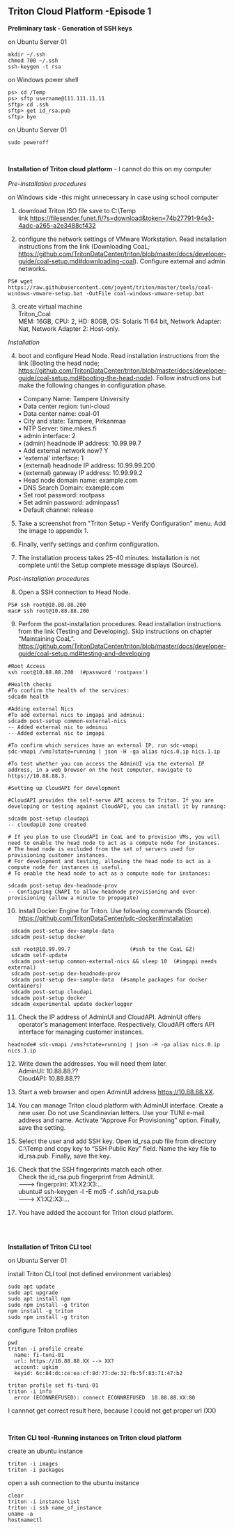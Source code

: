 ## Triton Cloud Platform -Episode 1


**Preliminary task - Generation of SSH keys**  

on Ubuntu Server 01 
```
mkdir ~/.ssh
chmod 700 ~/.ssh
ssh-keygen -t rsa
```

on Windows power shell 
```
ps> cd /Temp
ps> sftp username@111.111.11.11
sftp> cd .ssh
sftp> get id_rsa.pub
sftp> bye
```

on Ubuntu Server 01
```
sudo poweroff
```
<br>

**Installation of Triton cloud platform**  - I cannot do this on my computer  
<br>
*Pre-installation procedures*  

on Windows side -this might unnecessary in case using school computer    

1. download Triton ISO file save to C:\Temp  
link https://filesender.funet.fi/?s=download&token=74b27791-94e3-4adc-a265-a2e3488cf432


2. configure the network settings of VMware Workstation. Read installation instructions from the link (Downloading CoaL;  https://github.com/TritonDataCenter/triton/blob/master/docs/developer-guide/coal-setup.md#downloading-coal). Configure external and admin networks.

```
PS# wget https://raw.githubusercontent.com/joyent/triton/master/tools/coal-windows-vmware-setup.bat -OutFile coal-windows-vmware-setup.bat
```

3. create virtual machine  
Triton_Coal  
MEM: 16GB, CPU: 2, HD: 80GB, OS: Solaris 11 64 bit, Network Adapter: Nat, Network Adapter 2: Host-only.   

*Installation*

4. boot and configure Head Node. Read installation instructions from the link (Booting the head node;  https://github.com/TritonDataCenter/triton/blob/master/docs/developer-guide/coal-setup.md#booting-the-head-node). Follow instructions but make the following changes in configuration phase.

    • Company Name: Tampere University  
    • Data center region: tuni-cloud  
    • Data center name: coal-01  
    • City and state: Tampere, Pirkanmaa  
    • NTP Server: time.mikes.fi  
    • admin interface: 2  
    • (admin) headnode IP address: 10.99.99.7  
    • Add external network now? Y  
    • 'external' interface: 1  
    • (external) headnode IP address: 10.99.99.200  
    • (external) gateway IP address: 10.99.99.2  
    • Head node domain name: example.com  
    • DNS Search Domain: example.com  
    • Set root password: rootpass  
    • Set admin password: adminpass1  
    • Default channel: release  
    
5. Take a screenshot from "Triton Setup - Verify Configuration" menu. Add the image to appendix 1.

6. Finally, verify settings and confirm configuration.     
 
7. The installation process takes 25-40 minutes. Installation is not complete until the Setup complete message displays (Source).  


*Post-installation procedures*

8. Open a SSH connection to Head Node.  
```
PS# ssh root@10.88.88.200
mac# ssh root@10.88.88.200
```

9. Perform the post-installation procedures. Read installation instructions from the link (Testing and Developing). Skip instructions on chapter “Maintaining CoaL”.
https://github.com/TritonDataCenter/triton/blob/master/docs/developer-guide/coal-setup.md#testing-and-developing  

```
#Root Access
ssh root@10.88.88.200  (#password 'rootpass')

#Health checks
#To confirm the health of the services:
sdcadm health

#Adding external Nics
#To add external nics to imgapi and adminui:
sdcadm post-setup common-external-nics
-- Added external nic to adminui
-- Added external nic to imgapi

#To confirm which services have an external IP, run sdc-vmapi
sdc-vmapi /vms?state=running | json -H -ga alias nics.0.ip nics.1.ip

#To test whether you can access the AdminUI via the external IP address, in a web browser on the host computer, navigate to https://10.88.88.3.

#Setting up CloudAPI for development

#CloudAPI provides the self-serve API access to Triton. If you are developing or testing against CloudAPI, you can install it by running:

sdcadm post-setup cloudapi
-- cloudapi0 zone created

# If you plan to use CloudAPI in CoaL and to provision VMs, you will need to enable the head node to act as a compute node for instances. 
# The head node is excluded from the set of servers used for provisioning customer instances. 
# For development and testing, allowing the head node to act as a compute node for instances is useful.
# To enable the head node to act as a compute node for instances:

sdcadm post-setup dev-headnode-prov
-- Configuring CNAPI to allow headnode provisioning and over-provisioning (allow a minute to propagate)

```

10. Install Docker Engine for Triton. Use following commands (Source).  
https://github.com/TritonDataCenter/sdc-docker#installation

```
 sdcadm post-setup dev-sample-data
 sdcadm post-setup docker

 ssh root@10.99.99.7                   (#ssh to the CoaL GZ)
 sdcadm self-update
 sdcadm post-setup common-external-nics && sleep 10  (#imgapi needs external)
 sdcadm post-setup dev-headnode-prov
 sdcadm post-setup dev-sample-data  (#sample packages for docker containers)
 sdcadm post-setup cloudapi
 sdcadm post-setup docker
 sdcadm experimental update dockerlogger
```

11. Check the IP address of AdminUI and CloudAPI. AdminUI offers operator's management interface. Respectively, CloudAPI offers API interface for managing customer instances.  
```
headnode# sdc-vmapi /vms?state=running | json -H -ga alias nics.0.ip nics.1.ip
```

12. Write down the addresses. You will need them later.   
    AdminUI: 10.88.88.??    
    CloudAPI: 10.88.88.??   

13. Start a web browser and open AdminUI address https://10.88.88.XX.  
 
14. You can manage Triton cloud platform with AdminUI interface. Create a new user. Do not use Scandinavian letters. Use your TUNI e-mail address and name. Activate “Approve For Provisioning” option. Finally, save the setting.  

15. Select the user and add SSH key. Open id_rsa.pub file from directory C:\Temp and copy key to “SSH Public Key” field. Name the key file to id_rsa.pub. Finally, save the key.  

16. Check that the SSH fingerprints match each other.  
   Check the id_rsa.pub fingerprint from AdminUI.  
      ---> fingerprint: X1:X2:X3:…    
   ubuntu# ssh-keygen -l -E md5 -f .ssh/id_rsa.pub  
      ---> X1:X2:X3:...  

17. You have added the account for Triton cloud platform.

<br>
<br>

**Installation of Triton CLI tool**

on Ubuntu Server 01  

install Triton CLI tool (not defined environment variables)  

```
sudo apt update
sudo apt upgrade
sudo apt install npm
sudo npm install -g triton
npm install -g triton
sudo npm install -g triton
```

configure Triton profiles  

```
pwd
triton -i profile create
  name: fi-tuni-01
  url: https://10.88.88.XX --> XX?
  account: ugkim
  keyid: 6c:84:dc:ce:ea:cf:8d:77:de:32:fb:5f:83:71:47:b2

triton profile set fi-tuni-01
triton -i info
  error (ECONNREFUSED): connect ECONNREFUSED  10.88.88.XX:80
```
I cannnot get correct result here, because I could not get proper url (XX)

<br>


**Triton CLI tool -Running instances on Triton cloud platform** 

create an ubuntu instance 
```
triton -i images
triton -i packages
```

open a ssh connection to the ubuntu instance
```
clear
triton -i instance list
triton -i ssh name_of_instance
uname -a
hostnamectl
```





